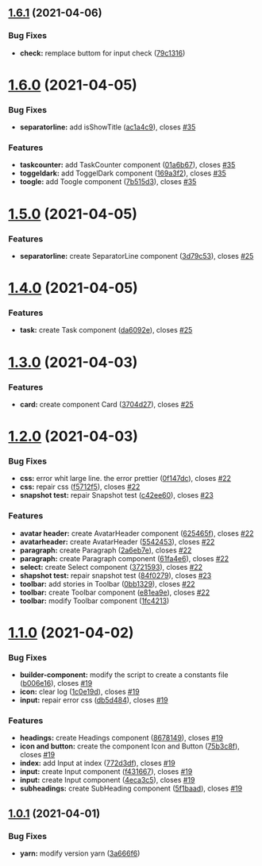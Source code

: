 ## [1.6.1](https://github.com/thotluna/components/compare/v1.6.0...v1.6.1) (2021-04-06)


### Bug Fixes

* **check:** remplace buttom for input check ([79c1316](https://github.com/thotluna/components/commit/79c13161b30ccfeedb4463468ac565146fa26d29))

# [1.6.0](https://github.com/thotluna/components/compare/v1.5.0...v1.6.0) (2021-04-05)


### Bug Fixes

* **separatorline:** add isShowTitle ([ac1a4c9](https://github.com/thotluna/components/commit/ac1a4c93f9a86dbec2b94813e350ab611a841f09)), closes [#35](https://github.com/thotluna/components/issues/35)


### Features

* **taskcounter:** add TaskCounter component ([01a6b67](https://github.com/thotluna/components/commit/01a6b677e1606476c1a38c2d72c0623e26f668f9)), closes [#35](https://github.com/thotluna/components/issues/35)
* **toggeldark:** add ToggelDark component ([169a3f2](https://github.com/thotluna/components/commit/169a3f26c4bd546655b7094c382afd0122b622b4)), closes [#35](https://github.com/thotluna/components/issues/35)
* **toogle:** add Toogle component ([7b515d3](https://github.com/thotluna/components/commit/7b515d374a02ca97539660c1f577ed48400ea116)), closes [#35](https://github.com/thotluna/components/issues/35)

# [1.5.0](https://github.com/thotluna/components/compare/v1.4.0...v1.5.0) (2021-04-05)


### Features

* **separatorline:** create SeparatorLine component ([3d79c53](https://github.com/thotluna/components/commit/3d79c5324c1d8e38422ca66786dd209b3009b4ba)), closes [#25](https://github.com/thotluna/components/issues/25)

# [1.4.0](https://github.com/thotluna/components/compare/v1.3.0...v1.4.0) (2021-04-05)


### Features

* **task:** create Task component ([da6092e](https://github.com/thotluna/components/commit/da6092eea6aeaf96cc8670f89820dab5a16c574d)), closes [#25](https://github.com/thotluna/components/issues/25)

# [1.3.0](https://github.com/thotluna/components/compare/v1.2.0...v1.3.0) (2021-04-03)


### Features

* **card:** create component Card ([3704d27](https://github.com/thotluna/components/commit/3704d279d1fb1117b8394748fb916337b6f55bd1)), closes [#25](https://github.com/thotluna/components/issues/25)

# [1.2.0](https://github.com/thotluna/components/compare/v1.1.0...v1.2.0) (2021-04-03)


### Bug Fixes

* **css:** error whit large line. the error prettier ([0f147dc](https://github.com/thotluna/components/commit/0f147dcb85c958145b18276c9103be825142a49f)), closes [#22](https://github.com/thotluna/components/issues/22)
* **css:** repair css ([f5712f5](https://github.com/thotluna/components/commit/f5712f5e851f7c50e283911c78518bb44c8aaff9)), closes [#22](https://github.com/thotluna/components/issues/22)
* **snapshot test:** repair Snapshot test ([c42ee60](https://github.com/thotluna/components/commit/c42ee6014d170f609d80a202aea694473d08d14a)), closes [#23](https://github.com/thotluna/components/issues/23)


### Features

* **avatar header:** create AvatarHeader component ([625465f](https://github.com/thotluna/components/commit/625465f080282820d3c4c4162bc75395fff99df9)), closes [#22](https://github.com/thotluna/components/issues/22)
* **avatarheader:** create AvatarHeader ([5542453](https://github.com/thotluna/components/commit/55424533309c1a61d132d7e1c76e0339022f73fe)), closes [#22](https://github.com/thotluna/components/issues/22)
* **paragraph:** create Paragraph ([2a6eb7e](https://github.com/thotluna/components/commit/2a6eb7ea769f23e55eb494d5b924a0572b1933ad)), closes [#22](https://github.com/thotluna/components/issues/22)
* **paragraph:** create Paragraph component ([61fa4e6](https://github.com/thotluna/components/commit/61fa4e6aee2e4f0bcf2c25c67ef3ea9b599a93eb)), closes [#22](https://github.com/thotluna/components/issues/22)
* **select:** create Select component ([3721593](https://github.com/thotluna/components/commit/37215932b4726b01df45a05cb09e820a1ad08c45)), closes [#22](https://github.com/thotluna/components/issues/22)
* **shapshot test:** repair snapshot test ([84f0279](https://github.com/thotluna/components/commit/84f027983fb283884a09d26ea3757c146e64cf88)), closes [#23](https://github.com/thotluna/components/issues/23)
* **toolbar:** add stories in Toolbar ([0bb1329](https://github.com/thotluna/components/commit/0bb1329e1f1ecca2b785567aca48c80d3b932cb0)), closes [#22](https://github.com/thotluna/components/issues/22)
* **toolbar:** create Toolbar component ([e81ea9e](https://github.com/thotluna/components/commit/e81ea9e880d330d32aa3c1b7fd1fd97dd8c7ad14)), closes [#22](https://github.com/thotluna/components/issues/22)
* **toolbar:** modify Toolbar component ([1fc4213](https://github.com/thotluna/components/commit/1fc42131eccc255388086812666deb4fdf2c2cbe))

# [1.1.0](https://github.com/thotluna/components/compare/v1.0.1...v1.1.0) (2021-04-02)


### Bug Fixes

* **builder-component:** modify the script to create a constants file ([b006e16](https://github.com/thotluna/components/commit/b006e16b2ab8abcb58085a6748550005310fd6a9)), closes [#19](https://github.com/thotluna/components/issues/19)
* **icon:** clear log ([1c0e19d](https://github.com/thotluna/components/commit/1c0e19d6d5c98029f17ada74b79c61783b04d922)), closes [#19](https://github.com/thotluna/components/issues/19)
* **input:** repair error css ([db5d484](https://github.com/thotluna/components/commit/db5d484b591eb025678c9c03aa31328696aa9e7b)), closes [#19](https://github.com/thotluna/components/issues/19)


### Features

* **headings:** create Headings component ([8678149](https://github.com/thotluna/components/commit/86781493801a0a39cc002c871a9fc8375783f40b)), closes [#19](https://github.com/thotluna/components/issues/19)
* **icon and button:** create the component Icon and Button ([75b3c8f](https://github.com/thotluna/components/commit/75b3c8f7f686c937d619645692eb21763c777eec)), closes [#19](https://github.com/thotluna/components/issues/19)
* **index:** add Input at index ([772d3df](https://github.com/thotluna/components/commit/772d3dff28f315a2bd3b71c79f46668b37236cc9)), closes [#19](https://github.com/thotluna/components/issues/19)
* **input:** create Input component ([f431667](https://github.com/thotluna/components/commit/f431667a6b2c42c167dbead06ebc1cc911e81f2c)), closes [#19](https://github.com/thotluna/components/issues/19)
* **input:** create Input component ([4eca3c5](https://github.com/thotluna/components/commit/4eca3c5d61069adc0ed87bf2a48a1a77a7d05e23)), closes [#19](https://github.com/thotluna/components/issues/19)
* **subheadings:** create SubHeading component ([5f1baad](https://github.com/thotluna/components/commit/5f1baad056f97750e4ca2195448b18823a7505ae)), closes [#19](https://github.com/thotluna/components/issues/19)

## [1.0.1](https://github.com/thotluna/components/compare/v1.0.0...v1.0.1) (2021-04-01)


### Bug Fixes

* **yarn:** modify version yarn ([3a666f6](https://github.com/thotluna/components/commit/3a666f69c0395c73a03e75642c701715ff8613da))
